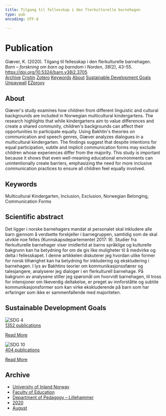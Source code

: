 ```yaml
---
title: Tilgang til fellesskap i den flerkulturelle barnehagen
type: pub
encoding: UTF-8

---
```

<h1>Publication</h1>
<article id="csl-bib-container-K3P9TGLJ" class="csl-bib-container">
  <div class="csl-bib-body"> <div class="csl-entry">Giæver, K. (2020). Tilgang til fellesskap i den flerkulturelle barnehagen. <i>Barn – forskning om barn og barndom i Norden</i>, <i>38</i>(2), 43–55. <a href="https://doi.org/10.5324/barn.v38i2.3705">https://doi.org/10.5324/barn.v38i2.3705</a></div> </div>
  <div class="csl-bib-buttons">
    <a href="#taxonomy-article-K3P9TGLJ" alt="archive" class="csl-bib-button">Archive</a>
    <a href="https://app.cristin.no/results/show.jsf?id=1822274" alt="Cristin" class="csl-bib-button">Cristin</a>
    <a href="http://zotero.org/groups/5881554/items/K3P9TGLJ" alt="Zotero" class="csl-bib-button">Zotero</a>
    <a href="#keywords-article-K3P9TGLJ" alt="keywords" class="csl-bib-button">Keywords</a>
    <a href="#about-article-K3P9TGLJ" alt="about_pub" class="csl-bib-button">About</a>
    <a href="#sdg-article-K3P9TGLJ" alt="sdg" class="csl-bib-button">Sustainable Development Goals</a>
    <a href="https://www.ntnu.no/ojs/index.php/BARN/article/download/3705/3474" alt="Unpaywall" class="csl-bib-button">Unpaywall</a>
    <a href="https://www.ntnu.no/ojs/index.php/BARN/article/download/3705/3474" alt="EZproxy" class="csl-bib-button">EZproxy</a>
  </div>
  <div id="csl-bib-meta-container-K3P9TGLJ"></div>
</article>
<div id="csl-bib-meta-K3P9TGLJ" class="csl-bib-meta">
  <article id="about-article-K3P9TGLJ" class="about_pub-article">
    <h1>About</h1>
    Giæver's study examines how children from different linguistic and cultural backgrounds are included in Norwegian multicultural kindergartens. The research highlights that while kindergartens aim to value differences and create a shared community, children's backgrounds can affect their opportunities to participate equally. Using Bakhtin's theories on communication and speech genres, Giæver analyzes dialogues in a multicultural kindergarten. The findings suggest that despite intentions for equal participation, subtle and implicit communication forms may exclude children whose experiences differ from the majority. This study is important because it shows that even well-meaning educational environments can unintentionally create barriers, emphasizing the need for more inclusive communication practices to ensure all children feel equally involved.
  </article>
  <article id="keywords-article-K3P9TGLJ" class="keywords-article">
    <h1>Keywords</h1>
    Multicultural Kindergarten, Inclusion, Exclusion, Norwegian Belonging, Communication Forms
  </article>
  <article id="abstract-article-K3P9TGLJ" class="abstract-article">
    <h1>Scientific abstract</h1>
    Det ligger i norske barnehagers mandat at personalet skal inkludere alle barn gjennom å verdsette forskjeller i barnegruppen, samtidig som de skal utvikle noe felles (Kunnskapsdepartementet 2017: 9). Studier fra flerkulturelle barnehager viser imidlertid at barns språklige og kulturelle bakgrunn kan ha betydning for om de gis like muligheter til å medvirke og delta i fellesskapet. I denne artikkelen diskuterer jeg hvordan ulike former for norsk tilhørighet kan ha betydning for inkludering og ekskludering i barnehagen. I lys av Bakhtins teorier om kommunikasjonssfærer og talesjangere, analyserer jeg dialoger i en flerkulturell barnehage. På bakgrunn av analysene stiller jeg spørsmål om hvorvidt barnehagen, til tross for intensjoner om likeverdig deltakelse, er preget av innforståtte og subtile kommunikasjonsformer som kan virke ekskluderende på barn som har erfaringer som ikke er sammenfallende med majoriteten.
  </article>
  <article id="sdg-article-K3P9TGLJ" class="sdg-article">
    <h1>Sustainable Development Goals</h1>
    <div class="sdg-container"><div id="sdg4" class="sdg">
        <img src="{{< params subfolder >}}images/sdg/sdg04_en.png" class="image" alt="SDG 4">
        <div class="sdg-overlay">
          <a href="{{< params subfolder >}}en/archive/?sdg=4#archive" class="sdg-publication-count"><span>1352</span> publications</a>
          <p><a href="https://sdgs.un.org/goals/goal4" class="sdg-read-more">Read More</a></p>
        </div>
      </div> <div id="sdg10" class="sdg">
        <img src="{{< params subfolder >}}images/sdg/sdg10_en.png" class="image" alt="SDG 10">
        <div class="sdg-overlay">
          <a href="{{< params subfolder >}}en/archive/?sdg=10#archive" class="sdg-publication-count"><span>404</span> publications</a>
          <p><a href="https://sdgs.un.org/goals/goal10" class="sdg-read-more">Read More</a></p>
        </div>
      </div></div>
  </article>
  <article id="taxonomy-article-K3P9TGLJ" class="taxonomy-article">
    <h1>Archive</h1>
    <ul>
      <li><a href="{{< params subfolder >}}en/archive/?key=3DCRN523">University of Inland Norway</a></li>
      <li><a href="{{< params subfolder >}}en/archive/?key=WYNZA47F">Faculty of Education</a></li>
      <li><a href="{{< params subfolder >}}en/archive/?key=L8MA547R">Department of Pedagogy – Lillehammer</a></li>
      <li><a href="{{< params subfolder >}}en/archive/?key=Z2K3X9AT">2020</a></li>
      <li><a href="{{< params subfolder >}}en/archive/?key=YBASZEBT">August</a></li>
    </ul>
  </article>
</div>
